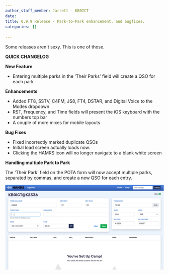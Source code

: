 ```yaml
---
author_staff_member: Jarrett - KB0ICT
date: 
title: 0.9.9 Release - Park-to-Park enhancement, and bugfixes.
categories: []

---
```

Some releases aren't sexy. This is one of those. 

**QUICK CHANGELOG**

**New Feature**

* Entering multiple parks in the 'Their Parks' field will create a QSO for each park

**Enhancements**

* Added FT8, SSTV, C4FM, JS8, FT4, DSTAR, and Digital Voice to the Modes dropdown
* RST, Frequency, and Time fields will present the iOS keyboard with the numbers top bar
* A couple of more mixes for mobile layouts

**Bug Fixes**

* Fixed incorrectly marked duplicate QSOs
* Initial load screen actually loads now.
* Clicking the HAMRS icon will no longer navigate to a blank white screen

**Handling multiple Park to Park**

The 'Their Park' field on the POTA form will now accept multiple parks, separated by commas, and create a new QSO for each entry.

![](/uploads/multiple-parks.gif)